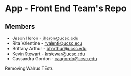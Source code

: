 App - Front End Team's Repo
===


Members
---
+ Jason Heron - jheron@ucsc.edu
+ Rita Valentine - rvalenti@ucsc.edu
+ Brittany Arthur - bharthur@ucsc.edu
+ Kevin Stewart - krstewar@ucsc.edu
+ Cassandra Gordon - caagordo@ucsc.edu



Removing Walrus TEsts
